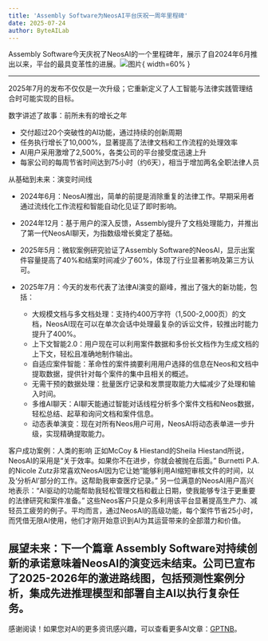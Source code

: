 ```yaml
---
title: 'Assembly Software为NeosAI平台庆祝一周年里程碑'
date: 2025-07-24
author: ByteAILab
---
```


Assembly Software今天庆祝了NeosAI的一个里程碑年，展示了自2024年6月推出以来，平台的最具变革性的进展。![图片](https://ai-techpark.com/wp-content/uploads/Assembly-Software.jpg){ width=60% }

---
2025年7月的发布不仅仅是一次升级；它重新定义了人工智能与法律实践管理结合时可能实现的目标。

数字讲述了故事：前所未有的增长之年

- 交付超过20个突破性的AI功能，通过持续的创新周期
- 任务执行增长了10,000%，显著提高了法律文档和工作流程的处理效率
- AI用户采用激增了2,500%，各类公司的平台接受度迅速上升
- 每家公司的每周节省时间达到75小时（约6天），相当于增加两名全职法律人员

从基础到未来：演变时间线
- 2024年6月：NeosAI推出，简单的前提是消除重复的法律工作。早期采用者通过流线化工作流程和智能自动化见证了即时影响。
- 2024年12月：基于用户的深入反馈，Assembly提升了文档处理能力，并推出了第一代NeosAI聊天，为指数级增长奠定了基础。
- 2025年5月：微软案例研究验证了Assembly Software的NeosAI，显示出案件容量提高了40%和结案时间减少了60%，体现了行业显著影响及第三方认可。
- 2025年7月：今天的发布代表了法律AI演变的巅峰，推出了强大的新功能，包括：

  - 大规模文档与多文档处理：支持约400万字符（1,500-2,000页）的文档，NeosAI现在可以在单次会话中处理最复杂的诉讼文件，较推出时能力提升了400%。
  - 上下文智能2.0：用户现在可以利用案件数据和多份长文档作为生成文档的上下文，轻松且准确地制作输出。
  - 自适应案件智能：革命性的案件摘要利用用户选择的信息在Neos和文档中提取数据，提供针对每个案件的集中且相关的概述。
  - 无需干预的数据处理：批量医疗记录和发票提取能力大幅减少了处理和输入时间。
  - 多维AI聊天：AI聊天能通过智能对话线程分析多个案件文档和Neos数据，轻松总结、起草和询问文档和案件信息。
  - 动态表单演变：现在对所有Neos用户可用，NeosAI将动态表单进一步升级，实现精确提取能力。

客户成功案例：人类的影响
正如McCoy & Hiestand的Sheila Hiestand所说，NeosAI的采用是“关于效率。如果你不在进步，你就会被抛在后面。”
Burnetti P.A.的Nicole Zutz非常喜欢NeosAI因为它让她“能够利用AI缩短审核文件的时间，以及‘分析AI’部分的工作。这帮助我审查医疗记录。”
另一位满意的NeosAI用户高兴地表示：“AI驱动的功能帮助我轻松管理文档和截止日期，使我能够专注于更重要的法律研究和案件准备。”
这些Neos客户只是众多利用该平台显著提高生产力、减轻员工疲劳的例子。平均而言，通过NeosAI的高级功能，每个案件节省25小时，而凭借无限AI使用，他们才刚开始意识到AI为其运营带来的全部潜力和价值。

展望未来：下一个篇章
Assembly Software对持续创新的承诺意味着NeosAI的演变远未结束。公司已宣布了2025-2026年的激进路线图，包括预测性案例分析，集成先进推理模型和部署自主AI以执行复杂任务。
---
感谢阅读！如果您对AI的更多资讯感兴趣，可以查看更多AI文章：[GPTNB](https://gptnb.com)。